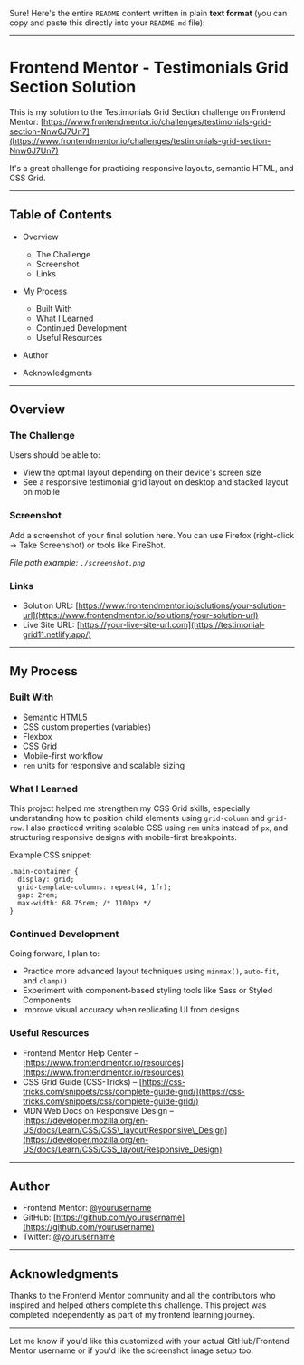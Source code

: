 Sure! Here's the entire `README` content written in plain **text format** (you can copy and paste this directly into your `README.md` file):

---

# Frontend Mentor - Testimonials Grid Section Solution

This is my solution to the Testimonials Grid Section challenge on Frontend Mentor:
[https://www.frontendmentor.io/challenges/testimonials-grid-section-Nnw6J7Un7](https://www.frontendmentor.io/challenges/testimonials-grid-section-Nnw6J7Un7)

It's a great challenge for practicing responsive layouts, semantic HTML, and CSS Grid.

---

## Table of Contents

* Overview

  * The Challenge
  * Screenshot
  * Links
* My Process

  * Built With
  * What I Learned
  * Continued Development
  * Useful Resources
* Author
* Acknowledgments

---

## Overview

### The Challenge

Users should be able to:

* View the optimal layout depending on their device's screen size
* See a responsive testimonial grid layout on desktop and stacked layout on mobile

### Screenshot

Add a screenshot of your final solution here. You can use Firefox (right-click → Take Screenshot) or tools like FireShot.

*File path example: `./screenshot.png`*

### Links

* Solution URL: [https://www.frontendmentor.io/solutions/your-solution-url](https://www.frontendmentor.io/solutions/your-solution-url)
* Live Site URL: [https://your-live-site-url.com](https://testimonial-grid11.netlify.app/)

---

## My Process

### Built With

* Semantic HTML5
* CSS custom properties (variables)
* Flexbox
* CSS Grid
* Mobile-first workflow
* `rem` units for responsive and scalable sizing

### What I Learned

This project helped me strengthen my CSS Grid skills, especially understanding how to position child elements using `grid-column` and `grid-row`. I also practiced writing scalable CSS using `rem` units instead of `px`, and structuring responsive designs with mobile-first breakpoints.

Example CSS snippet:

```
.main-container {
  display: grid;
  grid-template-columns: repeat(4, 1fr);
  gap: 2rem;
  max-width: 68.75rem; /* 1100px */
}
```

### Continued Development

Going forward, I plan to:

* Practice more advanced layout techniques using `minmax()`, `auto-fit`, and `clamp()`
* Experiment with component-based styling tools like Sass or Styled Components
* Improve visual accuracy when replicating UI from designs

### Useful Resources

* Frontend Mentor Help Center – [https://www.frontendmentor.io/resources](https://www.frontendmentor.io/resources)
* CSS Grid Guide (CSS-Tricks) – [https://css-tricks.com/snippets/css/complete-guide-grid/](https://css-tricks.com/snippets/css/complete-guide-grid/)
* MDN Web Docs on Responsive Design – [https://developer.mozilla.org/en-US/docs/Learn/CSS/CSS\_layout/Responsive\_Design](https://developer.mozilla.org/en-US/docs/Learn/CSS/CSS_layout/Responsive_Design)

---

## Author

* Frontend Mentor: [@yourusername](https://www.frontendmentor.io/profile/yourusername)
* GitHub: [https://github.com/yourusername](https://github.com/yourusername)
* Twitter: [@yourusername](https://twitter.com/yourusername)

---

## Acknowledgments

Thanks to the Frontend Mentor community and all the contributors who inspired and helped others complete this challenge.
This project was completed independently as part of my frontend learning journey.

---

Let me know if you'd like this customized with your actual GitHub/Frontend Mentor username or if you'd like the screenshot image setup too.
